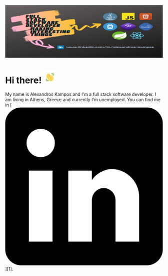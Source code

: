 <img src="images/cover.png" />

# Hi there! <img src="gifs/wave.gif" width=40/>

My name is Alexandros Kampos and I'm a full stack software developer. I am living in Athens, Greece and currently I'm unemployed. You can find me in [![LinkedIn][1.2]][1].

[1.2]: https://github.com/alexkampos/alexkampos/blob/main/images/linkedin-logo.png
